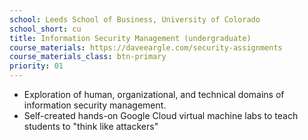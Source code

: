```yaml
---
school: Leeds School of Business, University of Colorado
school_short: cu
title: Information Security Management (undergraduate)
course_materials: https://daveeargle.com/security-assignments
course_materials_class: btn-primary
priority: 01
---
```


- Exploration of human, organizational, and technical domains of information security management.
- Self-created hands-on Google Cloud virtual machine labs to teach students to "think like attackers"
